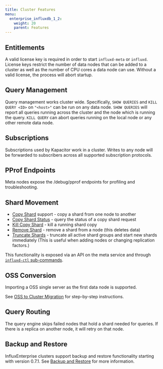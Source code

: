 ```yaml
---
title: Cluster Features
menu:
  enterprise_influxdb_1_2:
    weight: 20
    parent: Features
---
```


## Entitlements

A valid license key is required in order to start `influxd-meta` or `influxd`.
License keys restrict the number of data nodes that can be added to a cluster as well as the number of CPU cores a data node can use.
Without a valid license, the process will abort startup.

## Query Management

Query management works cluster wide. Specifically, `SHOW QUERIES` and `KILL QUERY <ID>` on `"<host>"` can be run on any data node. `SHOW QUERIES` will report all queries running across the cluster and the node which is running the query.
`KILL QUERY` can abort queries running on the local node or any other remote data node.

## Subscriptions

Subscriptions used by Kapacitor work in a cluster. Writes to any node will be forwarded to subscribers across all supported subscription protocols.

## PProf Endpoints

Meta nodes expose the /debug/pprof endpoints for profiling and troubleshooting.

## Shard Movement

* [Copy Shard](/enterprise_influxdb/v1.2/features/cluster-commands/#copy-shard) support - copy a shard from one node to another
* [Copy Shard Status](/enterprise_influxdb/v1.2/features/cluster-commands/#copy-shard-status) - query the status of a copy shard request
* [Kill Copy Shard](/enterprise_influxdb/v1.2/features/cluster-commands/#kill-copy-shard) - kill a running shard copy
* [Remove Shard](/enterprise_influxdb/v1.2/features/cluster-commands/#remove-shard) - remove a shard from a node (this deletes data)
* [Truncate Shards](/enterprise_influxdb/v1.2/features/cluster-commands/#truncate-shards) - truncate all active shard groups and start new shards immediately (This is useful when adding nodes or changing replication factors.)

This functionality is exposed via an API on the meta service and through [`influxd-ctl` sub-commands](/enterprise_influxdb/v1.2/features/cluster-commands/).

## OSS Conversion

Importing a OSS single server as the first data node is supported.

See [OSS to Cluster Migration](/enterprise_influxdb/v1.2/guides/migration/) for
step-by-step instructions.

## Query Routing

The query engine skips failed nodes that hold a shard needed for queries.
If there is a replica on another node, it will retry on that node.

## Backup and Restore

InfluxEnterprise clusters support backup and restore functionality starting with
version 0.7.1.
See [Backup and Restore](/enterprise_influxdb/v1.2/guides/backup-and-restore/) for
more information.
